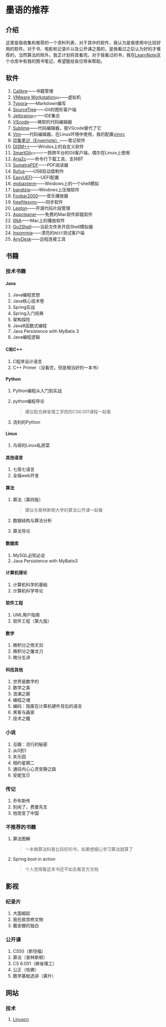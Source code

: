 # 墨语的推荐

## 介绍

这里是我收集和推荐的一个资料列表，对于其中的软件，我认为是我使用中比较好用的软件。对于书、电影和记录片以及公开课之类的，是我看过之后认为好的才推荐的，当然算法的除外，我正计划将其看完。对于我看过的书，我在[LearnNote](https://github.com/wjpworking/LearnNote)这个仓库中有我的图书笔记，希望能给各位带来帮助。

## 软件

1. [Calibre](http://calibre-ebook.com/)——书籍管理
2. [VMware Workstation](http://www.vmware.com/products/workstation.html):dollar:——虚拟机
3. [Typora](http://www.typora.io/)——Markdown编写
4. [SourceTree](https://www.sourcetreeapp.com/)——Git的图形客户端
5. [Jetbrains](https://www.jetbrains.com/):dollar:——IDE集合
6. [VScode](https://code.visualstudio.com/)——微软的代码编辑器
7. [Sublime](https://www.sublimetext.com/)——代码编辑器，我VScode替代了它
8. [Vim](http://www.vim.org/)——代码编辑器，在Linux环境中使用，我的配置[vimrc](https://github.com/wjpworking/vimrc)
9. [印象笔记（Envernote）](https://www.yinxiang.com/)——笔记软件
10. [DISM++](https://www.chuyu.me/zh-Hans/index.html)——Windos上的自定义软件
11. [SmartGit](http://www.syntevo.com/smartgit/):dollar:——一款跨平台的Git客户端，偶尔在Linuix上使用
12. [Aria2c](https://aria2.github.io/)——命令行下载工具，支持BT
13. [SumatraPDF](http://www.sumatrapdfreader.org/)——PDF阅读器
14. [Rufus](http://rufus.akeo.ie/)——USB启动盘制作
15. [EasyUEFI](http://rufus.akeo.ie/)——UEFI配置
16. [mobaxterm](https://mobaxterm.mobatek.net)——Windows上的一个shell模拟
17. [bandizip](https://www.bandisoft.com/bandizip/)——Windows上压缩软件
18. [Foobar2000](https://www.foobar2000.org/)——音乐播放器
19. [freefilesync](https://www.freefilesync.org/)——同步软件
20. [Lepton](https://github.com/hackjutsu/Lepton)——开源代码片段管理
21. [Appcleaner](http://freemacsoft.net/appcleaner/)——免费的Mac软件卸载软件
22. [IINA](https://github.com/lhc70000/iina)——Mac上的播放软件
23. [Go2Shell](http://zipzapmac.com/Go2Shell)——当前文件夹开启Shell模拟器
24. [Insommia](https://insomnia.rest/)——漂亮的`REST`测试客户端
25. [AnyDesk](https://anydesk.com/)——远程连接工具

## 书籍

### 技术书籍

#### Java

1. Java编程思想
2. Java核心技术卷
3. Spring实战
4. Spring入门经典
5. 架构探险
6. Java8函数式编程
7. Java Persistence with MyBatis 3
8. Java编程逻辑

#### C和C++

1. C程序设计语言
2. C++ Primer（没看完，但是相当好的一本书）

#### Python

1. Python编程从入门到实战
2. python编程导论

    > 建议配合麻省理工学院的CS6.001课程一起看

3. 流利的Python

#### Linux

1. 鸟哥的Linux私房菜

#### 其他语言
1. 七周七语言
2. 全端web开发

#### 算法

1. 算法（第四版）

    > 建议与普林斯顿大学的算法公开课一起看

2. 数据结构与算法分析
3. 算法导论

#### 数据库

1. MySQL必知必会
2. Java Persistence with MyBatis3

#### 计算机理论

1. 计算机科学的基础
2. 计算机科学导论

#### 软件工程

1. UML用户指南
2. 软件工程（第九版）

#### 数学

1. 微积分之倚天剑
2. 微积分之屠龙刀
3. 微分五讲

#### 科技其他

1. 世界是数字的
2. 数学之美
3. 浪潮之巅
4. 编程之魂
5. 编码：隐匿在计算机硬件背后的语言
6. 黑客与画家
7. 技术之瞳

### 小说

1. 豆瓣：流行的秘密
2. 从0到1
3. 失乐园
4. 相约星期二
5. 通往内心心灵安静之路
6. 安妮宝贝

### 传记

1. 乔布斯传
2. 别闹了，费曼先生
3. 他改变了中国

### 不推荐的书籍

1. 算法图解

    > 一本做算法科普比较好的书，如果想细心学习算法就算了

2. Spring boot in action

    > 个人觉得看这本书还不如去看官方文档

## 影视

### 纪录片

1. 大国崛起
2. 我在故宫修文物
3. 戴安娜的独白

### 公开课

1. CS50（斯坦福）
2. 算法（普林斯顿）
3. CS 6.001（麻省理工）
4. 公正（哈佛）
5. 数学基础选讲（龚升）

## 网站

### 技术

1. [Linuxcn](https://linux.cn)

